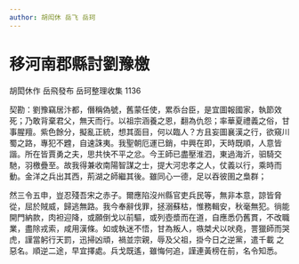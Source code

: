```yaml
---
author: 胡闳休 岳飞 岳珂
---
```


<div class="heti heti--vertical">

# 移河南郡縣討劉豫檄

胡閎休作 岳飛發布 岳珂整理收集 1136

契勘：劉豫竊居汴都，僭稱偽號，舊蒙任使，累忝台臣，是宜圖報國家，執節效死；乃敢背棄君父，無天而行。以祖宗涵養之恩，翻為仇怨；率華夏禮義之俗，甘事腥羶。紫色餘分，擬亂正統，想其面目，何以臨人？方且妄圖襄漢之行，欲窺川蜀之路，專犯不韙，自速誅夷。我聖朝厄運已銷，中興在即，天時既順，人意皆諧。所在皆賈勇之夫，思共快不平之忿。今王師已盡壓淮泗，東過海沂，驲騎交馳，羽檄疊至。故我得兼收南陽智謀之士，提大河忠孝之人，仗義以行，乘時而動。金洋之兵出其西，荊湖之師繼其後。雖同心一德，足以吞彼圉之梟群；

然三令五申，豈忍殘吾宋之赤子。爾應陷沒州縣官吏兵民等，無非本意，諒皆脅從，屈於賊威，歸逃無路。我今奉辭伐罪，拯溺蘇枯，惟務輯安，秋毫無犯。徜能開門納款，肉袒迎降，或願倒戈以前驅，或列壺漿而在道，自應悉仍舊貫，不改職業，盡除戎索，咸用漢條。如或執迷不悟，甘為叛人，嗾桀犬以吠堯，詈獵師而哭虎，謹當躬行天罰，迅掃凶頑，禍並宗親，辱及父祖，掛今日之逆黨，遣千載 之惡名。順逆二途，早宜擇處。兵戈既遙，雖悔何追，謹連黃榜在前，名令知悉。

</div>
